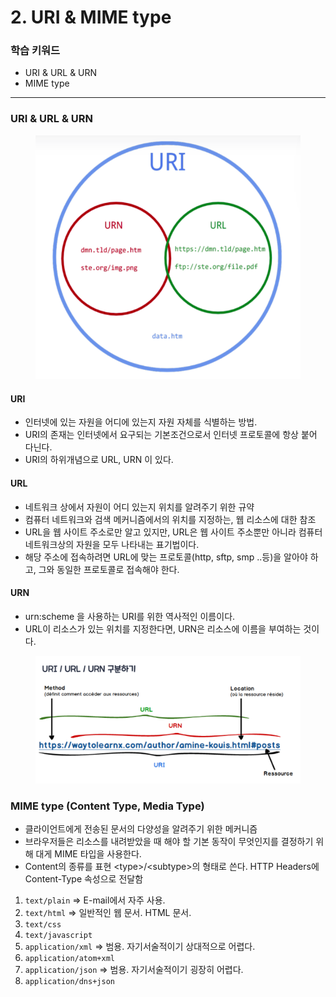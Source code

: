 # 2. URI & MIME type

### 학습 키워드

* URI & URL & URN
* MIME type



***



### URI & URL & URN&#x20;

<figure><img src="../.gitbook/assets/image (1) (1).png" alt=""><figcaption></figcaption></figure>

#### URI

* 인터넷에 있는 자원을 어디에 있는지 자원 자체를 식별하는 방법.
* URI의 존재는 인터넷에서 요구되는 기본조건으로서 인터넷 프로토콜에 항상 붙어 다닌다.
* URI의 하위개념으로 URL, URN 이 있다.

#### URL

* 네트워크 상에서 자원이 어디 있는지 위치를 알려주기 위한 규약
* 컴퓨터 네트워크와 검색 메커니즘에서의 위치를 지정하는, 웹 리소스에 대한 참조
* URL을 웹 사이트 주소로만 알고 있지만, URL은 웹 사이트 주소뿐만 아니라 컴퓨터 네트워크상의 자원을 모두 나타내는 표기법이다.
* 해당 주소에 접속하려면 URL에 맞는 프로토콜(http, sftp, smp ..등)을 알아야 하고, 그와 동일한 프로토콜로 접속해야 한다.

#### URN

* urn:scheme 을 사용하는 URI를 위한 역사적인 이름이다.
* URL이 리소스가 있는 위치를 지정한다면, URN은 리소스에 이름을 부여하는 것이다.

<figure><img src="../.gitbook/assets/image (4).png" alt=""><figcaption></figcaption></figure>



### MIME type (Content Type, Media Type)

* 클라이언트에게 전송된 문서의 다양성을 알려주기 위한 메커니즘
* 브라우저들은 리소스를 내려받았을 때 해야 할 기본 동작이 무엇인지를 결정하기 위해 대게 MIME 타입을 사용한다.
* Content의 종류를 표현 \<type>/\<subtype>의 형태로 쓴다. HTTP Headers에 Content-Type 속성으로 전달함

1. `text/plain` ⇒ E-mail에서 자주 사용.
2. `text/html` ⇒ 일반적인 웹 문서. HTML 문서.
3. `text/css`
4. `text/javascript`
5. `application/xml` ⇒ 범용. 자기서술적이기 상대적으로 어렵다.
6. `application/atom+xml`
7. `application/json` ⇒ 범용. 자기서술적이기 굉장히 어렵다.
8. `application/dns+json`

